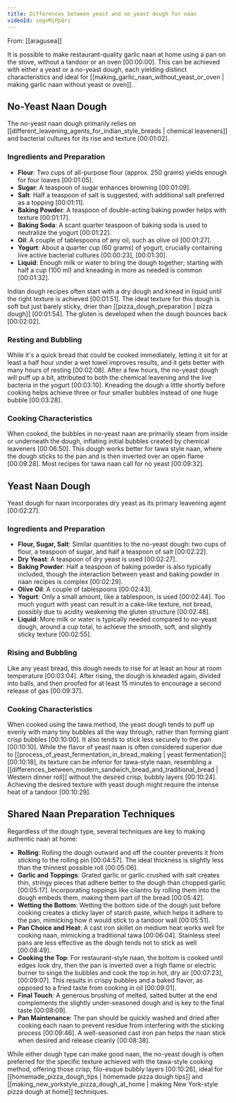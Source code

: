 ```yaml
---
title: Differences between yeast and no yeast dough for naan
videoId: zogvMiPpQrs
---
```


From: [[aragusea]] <br/> 

It is possible to make restaurant-quality garlic naan at home using a pan on the stove, without a tandoor or an oven <a class="yt-timestamp" data-t="00:00:00">[00:00:00]</a>. This can be achieved with either a yeast or a no-yeast dough, each yielding distinct characteristics and ideal for [[making_garlic_naan_without_yeast_or_oven | making garlic naan without yeast or oven]].

## No-Yeast Naan Dough

The no-yeast naan dough primarily relies on [[different_leavening_agents_for_indian_style_breads | chemical leaveners]] and bacterial cultures for its rise and texture <a class="yt-timestamp" data-t="00:01:02">[00:01:02]</a>.

### Ingredients and Preparation
*   **Flour**: Two cups of all-purpose flour (approx. 250 grams) yields enough for four loaves <a class="yt-timestamp" data-t="00:01:05">[00:01:05]</a>.
*   **Sugar**: A teaspoon of sugar enhances browning <a class="yt-timestamp" data-t="00:01:09">[00:01:09]</a>.
*   **Salt**: Half a teaspoon of salt is suggested, with additional salt preferred as a topping <a class="yt-timestamp" data-t="00:01:11">[00:01:11]</a>.
*   **Baking Powder**: A teaspoon of double-acting baking powder helps with texture <a class="yt-timestamp" data-t="00:01:17">[00:01:17]</a>.
*   **Baking Soda**: A scant quarter teaspoon of baking soda is used to neutralize the yogurt <a class="yt-timestamp" data-t="00:01:22">[00:01:22]</a>.
*   **Oil**: A couple of tablespoons of any oil, such as olive oil <a class="yt-timestamp" data-t="00:01:27">[00:01:27]</a>.
*   **Yogurt**: About a quarter cup (60 grams) of yogurt, crucially containing live active bacterial cultures <a class="yt-timestamp" data-t="00:00:23">[00:00:23]</a>, <a class="yt-timestamp" data-t="00:01:30">[00:01:30]</a>.
*   **Liquid**: Enough milk or water to bring the dough together; starting with half a cup (100 ml) and kneading in more as needed is common <a class="yt-timestamp" data-t="00:01:32">[00:01:32]</a>.

Indian dough recipes often start with a dry dough and knead in liquid until the right texture is achieved <a class="yt-timestamp" data-t="00:01:51">[00:01:51]</a>. The ideal texture for this dough is soft but just barely sticky, drier than [[pizza_dough_preparation | pizza dough]] <a class="yt-timestamp" data-t="00:01:54">[00:01:54]</a>. The gluten is developed when the dough bounces back <a class="yt-timestamp" data-t="00:02:02">[00:02:02]</a>.

### Resting and Bubbling
While it's a quick bread that could be cooked immediately, letting it sit for at least a half hour under a wet towel improves results, and it gets better with many hours of resting <a class="yt-timestamp" data-t="00:02:08">[00:02:08]</a>. After a few hours, the no-yeast dough will puff up a bit, attributed to both the chemical leavening and the live bacteria in the yogurt <a class="yt-timestamp" data-t="00:03:10">[00:03:10]</a>. Kneading the dough a little shortly before cooking helps achieve three or four smaller bubbles instead of one huge bubble <a class="yt-timestamp" data-t="00:03:28">[00:03:28]</a>.

### Cooking Characteristics
When cooked, the bubbles in no-yeast naan are primarily steam from inside or underneath the dough, inflating initial bubbles created by chemical leaveners <a class="yt-timestamp" data-t="00:06:50">[00:06:50]</a>. This dough works better for tawa style naan, where the dough sticks to the pan and is then inverted over an open flame <a class="yt-timestamp" data-t="00:09:28">[00:09:28]</a>. Most recipes for tawa naan call for no yeast <a class="yt-timestamp" data-t="00:09:32">[00:09:32]</a>.

## Yeast Naan Dough

Yeast dough for naan incorporates dry yeast as its primary leavening agent <a class="yt-timestamp" data-t="00:02:27">[00:02:27]</a>.

### Ingredients and Preparation
*   **Flour, Sugar, Salt**: Similar quantities to the no-yeast dough: two cups of flour, a teaspoon of sugar, and half a teaspoon of salt <a class="yt-timestamp" data-t="00:02:22">[00:02:22]</a>.
*   **Dry Yeast**: A teaspoon of dry yeast is used <a class="yt-timestamp" data-t="00:02:27">[00:02:27]</a>.
*   **Baking Powder**: Half a teaspoon of baking powder is also typically included, though the interaction between yeast and baking powder in naan recipes is complex <a class="yt-timestamp" data-t="00:02:29">[00:02:29]</a>.
*   **Olive Oil**: A couple of tablespoons <a class="yt-timestamp" data-t="00:02:43">[00:02:43]</a>.
*   **Yogurt**: Only a small amount, like a tablespoon, is used <a class="yt-timestamp" data-t="00:02:44">[00:02:44]</a>. Too much yogurt with yeast can result in a cake-like texture, not bread, possibly due to acidity weakening the gluten structure <a class="yt-timestamp" data-t="00:02:48">[00:02:48]</a>.
*   **Liquid**: More milk or water is typically needed compared to no-yeast dough, around a cup total, to achieve the smooth, soft, and slightly sticky texture <a class="yt-timestamp" data-t="00:02:55">[00:02:55]</a>.

### Rising and Bubbling
Like any yeast bread, this dough needs to rise for at least an hour at room temperature <a class="yt-timestamp" data-t="00:03:04">[00:03:04]</a>. After rising, the dough is kneaded again, divided into balls, and then proofed for at least 15 minutes to encourage a second release of gas <a class="yt-timestamp" data-t="00:09:37">[00:09:37]</a>.

### Cooking Characteristics
When cooked using the tawa method, the yeast dough tends to puff up evenly with many tiny bubbles all the way through, rather than forming giant crisp bubbles <a class="yt-timestamp" data-t="00:10:00">[00:10:00]</a>. It also tends to stick less securely to the pan <a class="yt-timestamp" data-t="00:10:10">[00:10:10]</a>. While the flavor of yeast naan is often considered superior due to [[process_of_yeast_fermentation_in_bread_making | yeast fermentation]] <a class="yt-timestamp" data-t="00:10:18">[00:10:18]</a>, its texture can be inferior for tawa-style naan, resembling a [[differences_between_modern_sandwich_bread_and_traditional_bread | Western dinner roll]] without the desired crisp, bubbly layers <a class="yt-timestamp" data-t="00:10:24">[00:10:24]</a>. Achieving the desired texture with yeast dough might require the intense heat of a tandoor <a class="yt-timestamp" data-t="00:10:29">[00:10:29]</a>.

## Shared Naan Preparation Techniques

Regardless of the dough type, several techniques are key to making authentic naan at home:

*   **Rolling**: Rolling the dough outward and off the counter prevents it from sticking to the rolling pin <a class="yt-timestamp" data-t="00:04:57">[00:04:57]</a>. The ideal thickness is slightly less than the thinnest possible roll <a class="yt-timestamp" data-t="00:05:06">[00:05:06]</a>.
*   **Garlic and Toppings**: Grated garlic or garlic crushed with salt creates thin, stringy pieces that adhere better to the dough than chopped garlic <a class="yt-timestamp" data-t="00:05:17">[00:05:17]</a>. Incorporating toppings like cilantro by rolling them into the dough embeds them, making them part of the bread <a class="yt-timestamp" data-t="00:05:42">[00:05:42]</a>.
*   **Wetting the Bottom**: Wetting the bottom side of the dough just before cooking creates a sticky layer of starch paste, which helps it adhere to the pan, mimicking how it would stick to a tandoor wall <a class="yt-timestamp" data-t="00:05:51">[00:05:51]</a>.
*   **Pan Choice and Heat**: A cast iron skillet on medium heat works well for cooking naan, mimicking a traditional tawa <a class="yt-timestamp" data-t="00:06:04">[00:06:04]</a>. Stainless steel pans are less effective as the dough tends not to stick as well <a class="yt-timestamp" data-t="00:08:49">[00:08:49]</a>.
*   **Cooking the Top**: For restaurant-style naan, the bottom is cooked until edges look dry, then the pan is inverted over a high flame or electric burner to singe the bubbles and cook the top in hot, dry air <a class="yt-timestamp" data-t="00:07:23">[00:07:23]</a>, <a class="yt-timestamp" data-t="00:09:07">[00:09:07]</a>. This results in crispy bubbles and a baked flavor, as opposed to a fried taste from cooking in oil <a class="yt-timestamp" data-t="00:09:01">[00:09:01]</a>.
*   **Final Touch**: A generous brushing of melted, salted butter at the end complements the slightly under-seasoned dough and is key to the final taste <a class="yt-timestamp" data-t="00:08:09">[00:08:09]</a>.
*   **Pan Maintenance**: The pan should be quickly washed and dried after cooking each naan to prevent residue from interfering with the sticking process <a class="yt-timestamp" data-t="00:09:46">[00:09:46]</a>. A well-seasoned cast iron pan helps the naan stick when desired and release cleanly <a class="yt-timestamp" data-t="00:08:38">[00:08:38]</a>.

While either dough type can make good naan, the no-yeast dough is often preferred for the specific texture achieved with the tawa-style cooking method, offering those crisp, filo-esque bubbly layers <a class="yt-timestamp" data-t="00:10:26">[00:10:26]</a>, ideal for [[homemade_pizza_dough_tips | homemade pizza dough tips]] and [[making_new_yorkstyle_pizza_dough_at_home | making New York-style pizza dough at home]] techniques.